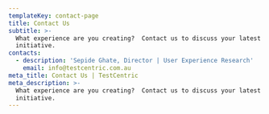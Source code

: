 ```yaml
---
templateKey: contact-page
title: Contact Us
subtitle: >-
  What experience are you creating?  Contact us to discuss your latest
  initiative.
contacts:
  - description: 'Sepide Ghate, Director | User Experience Research'
    email: info@testcentric.com.au
meta_title: Contact Us | TestCentric
meta_description: >-
  What experience are you creating?  Contact us to discuss your latest
  initiative.
---
```


